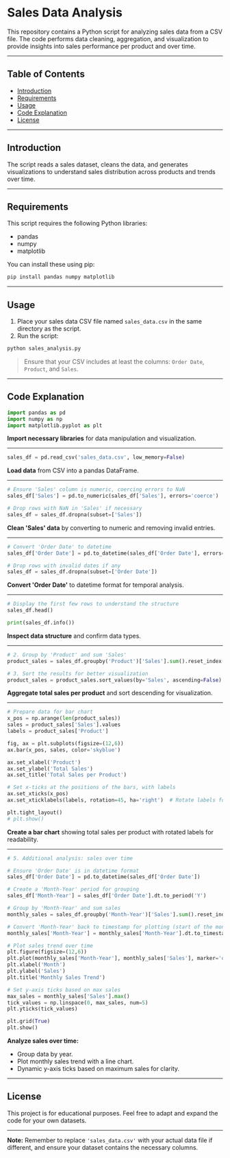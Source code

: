 # Sales Data Analysis

This repository contains a Python script for analyzing sales data from a CSV file. The code performs data cleaning, aggregation, and visualization to provide insights into sales performance per product and over time.

---

## Table of Contents

- [Introduction](#introduction)
- [Requirements](#requirements)
- [Usage](#usage)
- [Code Explanation](#code-explanation)
- [License](#license)

---

## Introduction

The script reads a sales dataset, cleans the data, and generates visualizations to understand sales distribution across products and trends over time.

---

## Requirements

This script requires the following Python libraries:

- pandas
- numpy
- matplotlib

You can install these using pip:

```bash
pip install pandas numpy matplotlib
```

---

## Usage

1. Place your sales data CSV file named `sales_data.csv` in the same directory as the script.
2. Run the script:

```bash
python sales_analysis.py
```

> Ensure that your CSV includes at least the columns: `Order Date`, `Product`, and `Sales`.

---

## Code Explanation

```python
import pandas as pd
import numpy as np
import matplotlib.pyplot as plt
```

**Import necessary libraries** for data manipulation and visualization.

---

```python
sales_df = pd.read_csv('sales_data.csv', low_memory=False)
```

**Load data** from CSV into a pandas DataFrame.

---

```python
# Ensure 'Sales' column is numeric, coercing errors to NaN
sales_df['Sales'] = pd.to_numeric(sales_df['Sales'], errors='coerce')

# Drop rows with NaN in 'Sales' if necessary
sales_df = sales_df.dropna(subset=['Sales'])
```

**Clean 'Sales' data** by converting to numeric and removing invalid entries.

---

```python
# Convert 'Order Date' to datetime
sales_df['Order Date'] = pd.to_datetime(sales_df['Order Date'], errors='coerce')

# Drop rows with invalid dates if any
sales_df = sales_df.dropna(subset=['Order Date'])
```

**Convert 'Order Date'** to datetime format for temporal analysis.

---

```python
# Display the first few rows to understand the structure
sales_df.head()

print(sales_df.info())
```

**Inspect data structure** and confirm data types.

---

```python
# 2. Group by 'Product' and sum 'Sales'
product_sales = sales_df.groupby('Product')['Sales'].sum().reset_index()

# 3. Sort the results for better visualization
product_sales = product_sales.sort_values(by='Sales', ascending=False)
```

**Aggregate total sales per product** and sort descending for visualization.

---

```python
# Prepare data for bar chart
x_pos = np.arange(len(product_sales))
sales = product_sales['Sales'].values
labels = product_sales['Product']

fig, ax = plt.subplots(figsize=(12,6))
ax.bar(x_pos, sales, color='skyblue')

ax.set_xlabel('Product')
ax.set_ylabel('Total Sales')
ax.set_title('Total Sales per Product')

# Set x-ticks at the positions of the bars, with labels
ax.set_xticks(x_pos)
ax.set_xticklabels(labels, rotation=45, ha='right')  # Rotate labels for readability, align right

plt.tight_layout()
# plt.show()
```

**Create a bar chart** showing total sales per product with rotated labels for readability.

---

```python
# 5. Additional analysis: sales over time

# Ensure 'Order Date' is in datetime format
sales_df['Order Date'] = pd.to_datetime(sales_df['Order Date'])

# Create a 'Month-Year' period for grouping
sales_df['Month-Year'] = sales_df['Order Date'].dt.to_period('Y')

# Group by 'Month-Year' and sum sales
monthly_sales = sales_df.groupby('Month-Year')['Sales'].sum().reset_index()

# Convert 'Month-Year' back to timestamp for plotting (start of the month)
monthly_sales['Month-Year'] = monthly_sales['Month-Year'].dt.to_timestamp()

# Plot sales trend over time
plt.figure(figsize=(12,6))
plt.plot(monthly_sales['Month-Year'], monthly_sales['Sales'], marker='o')
plt.xlabel('Month')
plt.ylabel('Sales')
plt.title('Monthly Sales Trend')

# Set y-axis ticks based on max sales
max_sales = monthly_sales['Sales'].max()
tick_values = np.linspace(0, max_sales, num=5)
plt.yticks(tick_values)

plt.grid(True)
plt.show()
```

**Analyze sales over time:**

- Group data by year.
- Plot monthly sales trend with a line chart.
- Dynamic y-axis ticks based on maximum sales for clarity.

---

## License

This project is for educational purposes. Feel free to adapt and expand the code for your own datasets.

---

**Note:** Remember to replace `'sales_data.csv'` with your actual data file if different, and ensure your dataset contains the necessary columns.
